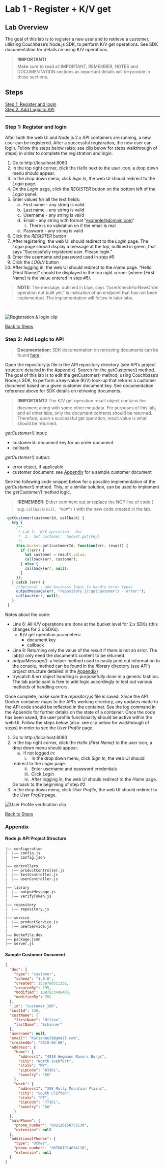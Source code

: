 # Lab 1 - Register + K/V get

## Lab Overview

The goal of this lab is to register a new user and to retrieve a customer, utilizing Couchbase’s Node.js SDK, to perform K/V get operations.   See SDK documentation for details on using K/V operations.

>:exclamation:**IMPORTANT**:exclamation:<br> Make sure to read all IMPORTANT, REMEMBER, NOTES and DOCUMENTATION sections as important details will be provide in those sections.

## Steps

[Step 1: Register and login](#step-1-regist-and-login)<br> 
[Step 2: Add Logic to API](#step-2-setup-the-web-ui)<br> 

***

### Step 1: Register and login

After both the web UI and Node.js 2.x API containers are running, a new user can be registered.  After a successful registration, the new user can login.  Follow the steps below (also:  see clip below for steps walkthrough of steps) in order to complete the registration and login.

1. Go to http://localhost:8080
2. In the top right corner, click the *Hello* next to the user icon, a drop down menu should appear.
3. In the drop down menu, click *Sign In*, the web UI should redirect to the *Login* page.
4. On the *Login* page, click the *REGISTER* button on the bottom left of the *Login* panel.
5. Enter values for all the text fields:<br> 
&nbsp;&nbsp;&nbsp;&nbsp;a.&nbsp;&nbsp;First name - any string is valid<br> 
&nbsp;&nbsp;&nbsp;&nbsp;b.&nbsp;&nbsp;Last name - any string is valid<br> 
&nbsp;&nbsp;&nbsp;&nbsp;c.&nbsp;&nbsp;Username - any string is valid<br> 
&nbsp;&nbsp;&nbsp;&nbsp;d.&nbsp;&nbsp;Email - any string with format "example@domain.com"<br> 
&nbsp;&nbsp;&nbsp;&nbsp;&nbsp;&nbsp;&nbsp;&nbsp;&nbsp;&nbsp;i.&nbsp;&nbsp;There is no validation on if the email is real<br> 
&nbsp;&nbsp;&nbsp;&nbsp;e.&nbsp;&nbsp;Password - any string is valid<br> 
6. Click the *REGISTER* button
7. After registering, the web UI should redirect to the *Login* page.  The *Login* page should display a message at the top, outlined in green, that says “Successfully registered user.  Please login.”
8. Enter the username and password used in step #5
9. Click the *LOGIN* button
10. After logging in, the web UI should redirect to the *Home* page.  “Hello {First Name}” should be displayed in the top right corner (where {First Name} is the value entered in step #5).

>**NOTE:**  The message, outlined in blue, says “/user/checkForNewOrder operation not built yet.” is indication of an endpoint that has not been implemented.  The implementation will follow in later labs.
<br> 

![Registration & login clip](./images/registration_login.gif)

[Back to Steps](#steps)<br> 

### Step 2: Add Logic to API

>**Documentation:**  SDK documentation on retrieving documents can be found [here](https://docs.couchbase.com/nodejs-sdk/2.6/document-operations.html#retrieving-full-documents).

Open the repository.js file in the API repository directory (see API’s project structure detailed in the [Appendix](#nodejs-api-project-structure)).  Search for the getCustomer() method.  The goal of this lab is to edit the getCustomer() method, using Couchbase’s Node.js SDK, to perform a key-value (K/V) look-up that returns a customer document based on a given customer document key.  See documentation reference above for SDK details on retrieving documents.

>:exclamation:**IMPORTANT:**:exclamation: The K/V get operation result object contains the document along with some other metadata.  For purposes of this lab, and all other labs, only the document contents should be returned.  Therefore, upon a successful get operation, result.value is what should be returned.

*getCustomer()* input:
- customerId:  document key for an order document
- callback

*getCustomer()* output:
- error object, if applicable
- customer document:  see [Appendix](#sample-customer-document) for a sample customer document

See the following code snippet below for a possible implementation of the *getCustomer()* method.  This, or a similar solution, can be used to implement the *getCustomer()* method logic.  

>:exclamation:**REMEMBER:**  Either comment out or replace the NOP line of code ( e.g. ```callback(null, “NOP”)``` ) with the new code created in the lab.

```javascript
 getCustomer(customerId, callback) {
   try {
     /**
      * Lab 1:  K/V operation - Get
      *  1.  Get customer:  bucket.get(key)
      */
     this.bucket.get(customerId, function(err, result) {
       if (!err) {
         let customer = result.value;
         callback(err, customer);
       } else {
         callback(err, null);
       }
     });
   } catch (err) {
     //Optional - add business logic to handle error types
     outputMessage(err, "repository.js:getCustomer() - error:");
     callback(err, null);
   }
 }

```

Notes about the code:
- Line 6:  All K/V operations are done at the bucket level for 2.x SDKs (this changes for 3.x SDKs).
  + K/V get operation parameters:
    * document key
    * callback
- Line 8:  Returning only the value of the result if there is not an error.  The lab(s) only need the document’s content to be returned.
- *outputMessage()*:  a helper method used to easily print out information to the console, method can be found in the /library directory (see API’s project structure detailed in the [Appendix](#nodejs-api-project-structure))
- try/catch & err object handling is purposefully done in a generic fashion.  The lab participant is free to add logic accordingly to test out various methods of handling errors.

Once complete, make sure the *repository.js* file is saved.  Since the API Docker container maps to the API’s working directory, any updates made to the API code should be reflected in the container.  See the log command in the Appendix for further details on the state of a container.  Once the code has been saved, the user profile functionality should be active within the web UI.   Follow the steps below (also:  see clip below for walkthrough of steps) in order to see the *User Profile* page.

1. Go to http://localhost:8080
2. In the top right corner, click the *Hello {First Name}* to the user icon, a drop down menu should appear.<br> 
&nbsp;&nbsp;&nbsp;&nbsp;a.&nbsp;&nbsp;If not logged in:<br> 
&nbsp;&nbsp;&nbsp;&nbsp;&nbsp;&nbsp;&nbsp;&nbsp;&nbsp;&nbsp;i.&nbsp;&nbsp;&nbsp;&nbsp;In the drop down menu, click *Sign In*, the web UI should redirect to the *Login* page.<br> 
&nbsp;&nbsp;&nbsp;&nbsp;&nbsp;&nbsp;&nbsp;&nbsp;&nbsp;&nbsp;ii.&nbsp;&nbsp;&nbsp;Enter username and password credentials<br> 
&nbsp;&nbsp;&nbsp;&nbsp;&nbsp;&nbsp;&nbsp;&nbsp;&nbsp;&nbsp;iii.&nbsp;&nbsp;Click *Login*<br> 
&nbsp;&nbsp;&nbsp;&nbsp;&nbsp;&nbsp;&nbsp;&nbsp;&nbsp;&nbsp;iv.&nbsp;&nbsp;After logging in, the web UI should redirect to the *Home* page.  Go back to the beginning of step #2<br> 
3. In the drop down menu, click *User Profile*, the web UI should redirect to the *User Profile* page.

![User Profile verification clip](./images/user_profile.gif)

[Back to Steps](#steps)<br> 

### Appendix
#### Node.js API Project Structure

```
|—— configuration
|  |—— config.js
|  |—— config.json
|
|—— controllers
|  |—— productController.js
|  |—— testController.js
|  |—— userController.js
|
|—— library
|  |—— outputMessage.js
|  |—— verifyToken.js
|
|—— repository
|  |—— repository.js
|
|—— service
|  |—— productService.js
|  |—— userService.js
|
|—— Dockefile.dev
|—— package.json
|—— server.js
```

#### Sample Customer Document

```json
{
  "doc": {
    "type": "customer",
    "schema": "1.0.0",
    "created": 1559780511352,
    "createdBy": 195,
    "modified": 1587833486406,
    "modifiedBy": 702
  },
  "_id": "customer_100",
  "custId": 100,
  "custName": {
    "firstName": "Hilton",
    "lastName": "Schinner"
  },
  "username": null,
  "email": "Karianne39@gmail.com",
  "createdOn": "2019-06-08",
  "address": {
    "home": {
      "address1": "4810 Hegmann Manors Burgs",
      "city": "North Ivahfort",
      "state": "WY",
      "zipCode": "01961",
      "country": "KG"
    },
    "work": {
      "address1": "198 Molly Mountain Plains",
      "city": "South Clifton",
      "state": "CT",
      "zipCode": "77161",
      "country": "SA"
    }
  },
  "mainPhone": {
    "phone_number": "682126158733138",
    "extension": null
  },
  "additionalPhones": {
    "type": "Other",
    "phone_number": "987601914834116",
    "extension": null
  }
}

```

